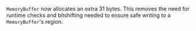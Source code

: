 `MemoryBuffer` now allocates an extra 31 bytes. This removes the need for runtime checks and bitshifting needed to ensure safe writing to a `MemoryBuffer`'s region.
